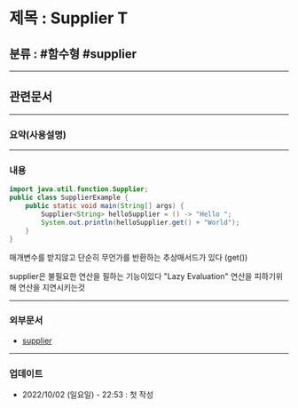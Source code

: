 # 제목 : Supplier T

## 분류 : #함수형 #supplier

---
## 관련문서

----
### 요약(사용설명)

---
### 내용
```Java
import java.util.function.Supplier;
public class SupplierExample {
	public static void main(String[] args) { 
		Supplier<String> helloSupplier = () -> "Hello "; 
		System.out.println(helloSupplier.get() + "World"); 
	} 
}
```
매개변수를 받지않고 단순히 무언가를 반환하는 추상매서드가 있다 (get())

supplier은 불필요한 연산을 필하는 기능이있다
"Lazy Evaluation"
연산을 피하기위해 연산을 지연시키는것


----
### 외부문서
- [supplier](https://m.blog.naver.com/zzang9ha/222087025042)

----
### 업데이트
-  2022/10/02 (일요일) - 22:53 : 첫 작성